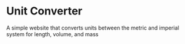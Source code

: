 # Unit Converter
A simple website that converts units between the metric and imperial system for length, volume, and mass